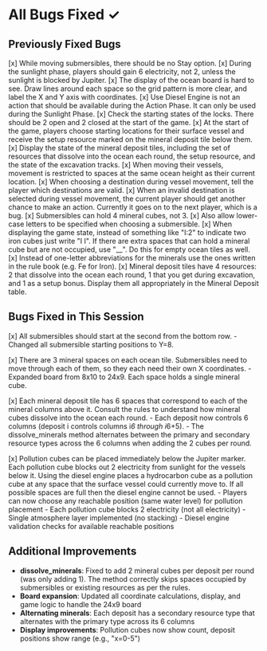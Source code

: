 # All Bugs Fixed ✓

## Previously Fixed Bugs

[x] While moving submersibles, there should be no Stay option.
[x] During the sunlight phase, players should gain 6 electricity, not 2, unless the sunlight is blocked by Jupiter.
[x] The display of the ocean board is hard to see.  Draw lines around each space so the grid pattern is more clear, and label the X and Y axis with coordinates.
[x] Use Diesel Engine is not an action that should be available during the Action Phase.  It can only be used during the Sunlight Phase.
[x] Check the starting states of the locks.  There should be 2 open and 2 closed at the start of the game.
[x] At the start of the game, players choose starting locations for their surface vessel and receive the setup resource marked on the mineral deposit tile below them.
[x] Display the state of the mineral deposit tiles, including the set of resources that dissolve into the ocean each round, the setup resource, and the state of the excavation tracks.
[x] When moving their vessels, movement is restricted to spaces at the same ocean height as their current location.
[x] When choosing a destination during vessel movement, tell the player which destinations are valid.
[x] When an invalid destination is selected during vessel movement, the current player should get another chance to make an action.  Currently it goes on to the next player, which is a bug.
[x] Submersibles can hold 4 mineral cubes, not 3.
[x] Also allow lower-case letters to be specified when choosing a submersible.
[x] When displaying the game state, instead of something like "I:2" to indicate two iron cubes just write "I I".  If there are extra spaces that can hold a mineral cube but are not occupied, use "__".  Do this for empty ocean tiles as well.
[x] Instead of one-letter abbreviations for the minerals use the ones written in the rule book (e.g. Fe for Iron).
[x] Mineral deposit tiles have 4 resources:  2 that dissolve into the ocean each round, 1 that you get during excavation, and 1 as a setup bonus.  Display them all appropriately in the Mineral Deposit table.

## Bugs Fixed in This Session

[x] All submersibles should start at the second from the bottom row.
    - Changed all submersible starting positions to Y=8.

[x] There are 3 mineral spaces on each ocean tile.  Submersibles need to move through each of them, so they each need their own X coordinates.
    - Expanded board from 8x10 to 24x9. Each space holds a single mineral cube.

[x] Each mineral deposit tile has 6 spaces that correspond to each of the mineral columns above it.  Consult the rules to understand how mineral cubes dissolve into the ocean each round.
    - Each deposit now controls 6 columns (deposit i controls columns i*6 through i*6+5).
    - The dissolve_minerals method alternates between the primary and secondary resource types across the 6 columns when adding the 2 cubes per round.

[x] Pollution cubes can be placed immediately below the Jupiter marker.  Each pollution cube blocks out 2 electricity from sunlight for the vessels below it.  Using the diesel engine places a hydrocarbon cube as a pollution cube at any space that the surface vessel could currently move to.  If all possible spaces are full then the diesel engine cannot be used.
    - Players can now choose any reachable position (same water level) for pollution placement
    - Each pollution cube blocks 2 electricity (not all electricity)
    - Single atmosphere layer implemented (no stacking)
    - Diesel engine validation checks for available reachable positions

## Additional Improvements

- **dissolve_minerals**: Fixed to add 2 mineral cubes per deposit per round (was only adding 1). The method correctly skips spaces occupied by submersibles or existing resources as per the rules.
- **Board expansion**: Updated all coordinate calculations, display, and game logic to handle the 24x9 board
- **Alternating minerals**: Each deposit has a secondary resource type that alternates with the primary type across its 6 columns
- **Display improvements**: Pollution cubes now show count, deposit positions show range (e.g., "x=0-5")
